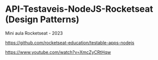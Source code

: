 # API-Testaveis-NodeJS-Rocketseat (Design Patterns)

Mini aula Rocketseat - 2023

https://github.com/rocketseat-education/testable-apps-nodejs

https://www.youtube.com/watch?v=XmcZyCRtHqw
